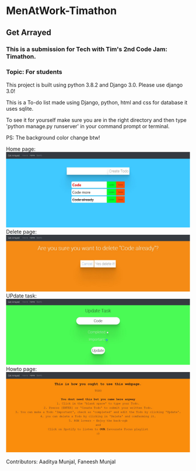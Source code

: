 # MenAtWork-Timathon
## Get Arrayed
### This is a submission for Tech with Tim's 2nd Code Jam: Timathon.
### Topic: For students


This project is built using python 3.8.2 and Django 3.0. Please use django 3.0!

This is a To-do list made using Django, python, html and css for database it uses sqlite.

To see it for yourself make sure you are in the right directory and then type 'python manage.py runserver' in your command prompt or terminal.

PS: The background color change btw!

Home page:
![Home page](ProjectImages/home.JPG)
Delete page:
![Delete task](ProjectImages/delete.JPG)
UPdate task:
![Update task](ProjectImages/update.JPG)
Howto page:
![howto](ProjectImages/howto.JPG)

Contributors: Aaditya Munjal, Faneesh Munjal

